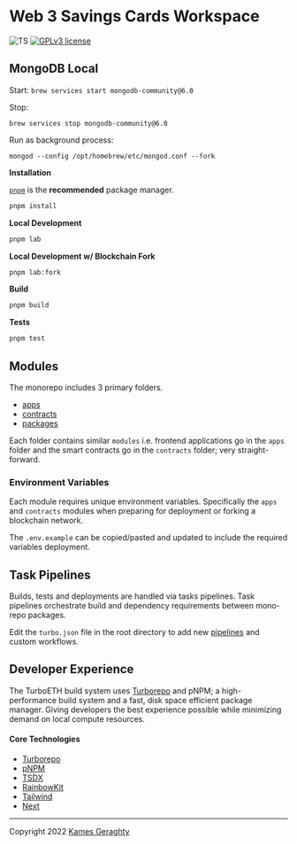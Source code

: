# Web 3 Savings Cards Workspace

![TS](https://badgen.net/badge/-/TypeScript?icon=typescript&label&labelColor=blue&color=555555)
[![GPLv3 license](https://img.shields.io/badge/License-MIT-blue.svg)](http://perso.crans.org/besson/LICENSE.html)

## MongoDB Local

Start:
`brew services start mongodb-community@6.0`

Stop:

`brew services stop mongodb-community@6.0`

Run as background process:

`mongod --config /opt/homebrew/etc/mongod.conf --fork`

**Installation**

[`pnpm`](https://pnpm.io/) is the **recommended** package manager.

```sh
pnpm install
```

**Local Development**

```sh
pnpm lab
```

**Local Development w/ Blockchain Fork**

```sh
pnpm lab:fork
```

**Build**

```sh
pnpm build
```

**Tests**

```sh
pnpm test
```

## Modules

The monorepo includes 3 primary folders.

- [apps](https://github.com/turbo-eth/turbo-eth/tree/main/apps)
- [contracts](https://github.com/turbo-eth/turbo-eth/tree/main/contracts)
- [packages](https://github.com/turbo-eth/turbo-eth/tree/main/packages)

Each folder contains similar `modules` i.e. frontend applications go in the `apps` folder and the smart contracts go in the `contracts` folder; very straight-forward.

### Environment Variables

Each module requires unique environment variables. Specifically the `apps` and `contracts` modules when preparing for deployment or forking a blockchain network.

The `.env.example` can be copied/pasted and updated to include the required variables deployment.

## Task Pipelines

Builds, tests and deployments are handled via tasks pipelines. Task pipelines orchestrate build and dependency requirements between mono-repo packages.

Edit the `turbo.json` file in the root directory to add new [pipelines](https://turborepo.org/docs/core-concepts/pipelines) and custom workflows.

## Developer Experience

The TurboETH build system uses [Turborepo](https://turborepo.org/) and pNPM; a high-performance build system and a fast, disk space efficient package manager. Giving developers the best experience possible while minimizing demand on local compute resources.

#### Core Technologies

- [Turborepo](https://turborepo.org/docs)
- [pNPM](https://pnpm.io/)
- [TSDX](https://tsdx.io/)
- [RainbowKit](https://www.rainbowkit.com/)
- [Tailwind](https://tailwindui.com/)
- [Next](https://nextjs.org/)

<hr />

Copyright 2022 [Kames Geraghty](https://kames.me)
